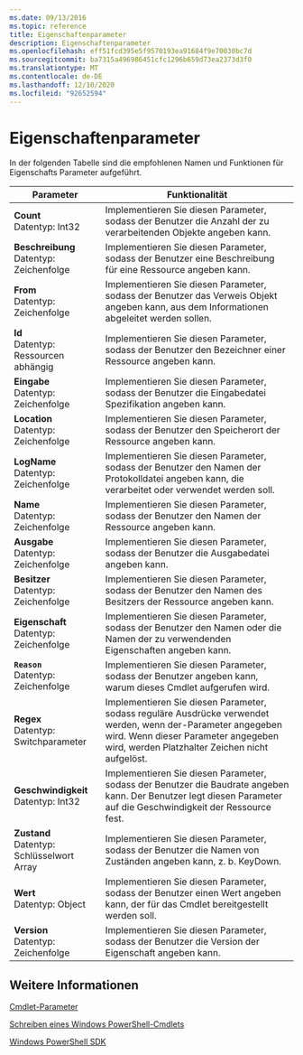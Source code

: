 ```yaml
---
ms.date: 09/13/2016
ms.topic: reference
title: Eigenschaftenparameter
description: Eigenschaftenparameter
ms.openlocfilehash: eff51fcd395e5f9570193ea91684f9e70030bc7d
ms.sourcegitcommit: ba7315a496986451cfc1296b659d73ea2373d3f0
ms.translationtype: MT
ms.contentlocale: de-DE
ms.lasthandoff: 12/10/2020
ms.locfileid: "92652594"
---
```

# <a name="property-parameters"></a>Eigenschaftenparameter

In der folgenden Tabelle sind die empfohlenen Namen und Funktionen für Eigenschafts Parameter aufgeführt.

|Parameter|Funktionalität|
|---|---|
|**Count**<br>Datentyp: Int32|Implementieren Sie diesen Parameter, sodass der Benutzer die Anzahl der zu verarbeitenden Objekte angeben kann.|
|**Beschreibung**<br>Datentyp: Zeichenfolge|Implementieren Sie diesen Parameter, sodass der Benutzer eine Beschreibung für eine Ressource angeben kann.|
|**From**<br>Datentyp: Zeichenfolge|Implementieren Sie diesen Parameter, sodass der Benutzer das Verweis Objekt angeben kann, aus dem Informationen abgeleitet werden sollen.|
|**Id**<br>Datentyp: Ressourcen abhängig|Implementieren Sie diesen Parameter, sodass der Benutzer den Bezeichner einer Ressource angeben kann.|
|**Eingabe**<br>Datentyp: Zeichenfolge|Implementieren Sie diesen Parameter, sodass der Benutzer die Eingabedatei Spezifikation angeben kann.|
|**Location**<br>Datentyp: Zeichenfolge|Implementieren Sie diesen Parameter, sodass der Benutzer den Speicherort der Ressource angeben kann.|
|**LogName**<br>Datentyp: Zeichenfolge|Implementieren Sie diesen Parameter, sodass der Benutzer den Namen der Protokolldatei angeben kann, die verarbeitet oder verwendet werden soll.|
|**Name**<br>Datentyp: Zeichenfolge|Implementieren Sie diesen Parameter, sodass der Benutzer den Namen der Ressource angeben kann.|
|**Ausgabe**<br>Datentyp: Zeichenfolge|Implementieren Sie diesen Parameter, sodass der Benutzer die Ausgabedatei angeben kann.|
|**Besitzer**<br>Datentyp: Zeichenfolge|Implementieren Sie diesen Parameter, sodass der Benutzer den Namen des Besitzers der Ressource angeben kann.|
|**Eigenschaft**<br>Datentyp: Zeichenfolge|Implementieren Sie diesen Parameter, sodass der Benutzer den Namen oder die Namen der zu verwendenden Eigenschaften angeben kann.|
|**`Reason`**<br>Datentyp: Zeichenfolge|Implementieren Sie diesen Parameter, sodass der Benutzer angeben kann, warum dieses Cmdlet aufgerufen wird.|
|**Regex**<br>Datentyp: Switchparameter|Implementieren Sie diesen Parameter, sodass reguläre Ausdrücke verwendet werden, wenn der-Parameter angegeben wird. Wenn dieser Parameter angegeben wird, werden Platzhalter Zeichen nicht aufgelöst.|
|**Geschwindigkeit**<br>Datentyp: Int32|Implementieren Sie diesen Parameter, sodass der Benutzer die Baudrate angeben kann. Der Benutzer legt diesen Parameter auf die Geschwindigkeit der Ressource fest.|
|**Zustand**<br>Datentyp: Schlüsselwort Array|Implementieren Sie diesen Parameter, sodass der Benutzer die Namen von Zuständen angeben kann, z. b. KeyDown.|
|**Wert**<br>Datentyp: Object|Implementieren Sie diesen Parameter, sodass der Benutzer einen Wert angeben kann, der für das Cmdlet bereitgestellt werden soll.|
|**Version**<br>Datentyp: Zeichenfolge|Implementieren Sie diesen Parameter, sodass der Benutzer die Version der Eigenschaft angeben kann.|

## <a name="see-also"></a>Weitere Informationen

[Cmdlet-Parameter](./cmdlet-parameters.md)

[Schreiben eines Windows PowerShell-Cmdlets](./writing-a-windows-powershell-cmdlet.md)

[Windows PowerShell SDK](../windows-powershell-reference.md)
